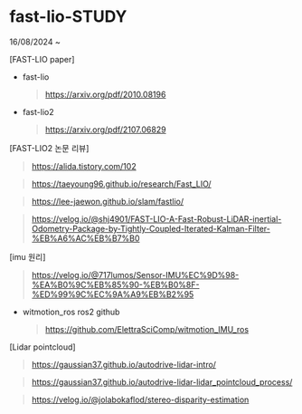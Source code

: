 # fast-lio-STUDY
16/08/2024 ~ 

[FAST-LIO paper]

- fast-lio

  > https://arxiv.org/pdf/2010.08196

- fast-lio2

  > https://arxiv.org/pdf/2107.06829



[FAST-LIO2 논문 리뷰]

  > https://alida.tistory.com/102
 
  > https://taeyoung96.github.io/research/Fast_LIO/
 
  > https://lee-jaewon.github.io/slam/fastlio/
 
  > https://velog.io/@shj4901/FAST-LIO-A-Fast-Robust-LiDAR-inertial-Odometry-Package-by-Tightly-Coupled-Iterated-Kalman-Filter-%EB%A6%AC%EB%B7%B0



[imu 원리]

  > https://velog.io/@717lumos/Sensor-IMU%EC%9D%98-%EA%B0%9C%EB%85%90-%EB%B0%8F-%ED%99%9C%EC%9A%A9%EB%B2%95
 
- witmotion_ros ros2 github
 
  > https://github.com/ElettraSciComp/witmotion_IMU_ros
 

[Lidar pointcloud]

  > https://gaussian37.github.io/autodrive-lidar-intro/
 
  > https://gaussian37.github.io/autodrive-lidar-lidar_pointcloud_process/
 
  > https://velog.io/@jolabokaflod/stereo-disparity-estimation
 



